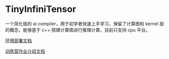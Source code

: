 # TinyInfiniTensor

一个简化版的 ai compiler，用于初学者快速上手学习，保留了计算图和 kernel 层的概念，能够基于 c++ 搭建计算图进行推理计算，目前只支持 cpu 平台。

[环境部署文档](docs/项目部署.md)

[训练营作业介绍文档](docs/训练营作业介绍.md)